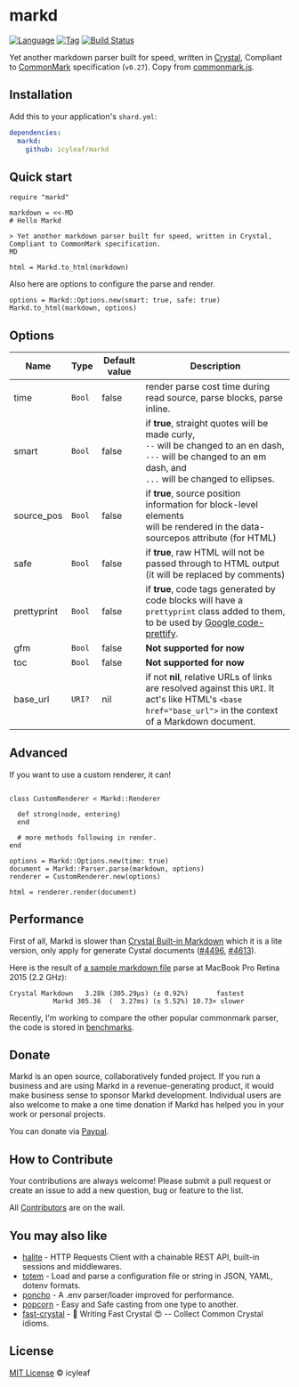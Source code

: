 # markd

[![Language](https://img.shields.io/badge/language-crystal-776791.svg)](https://github.com/crystal-lang/crystal)
[![Tag](https://img.shields.io/github/tag/icyleaf/markd.svg)](https://github.com/icyleaf/markd/blob/master/CHANGELOG.md)
[![Build Status](https://img.shields.io/circleci/project/github/icyleaf/markd/master.svg?style=flat)](https://circleci.com/gh/icyleaf/markd)

Yet another markdown parser built for speed, written in [Crystal](https://crystal-lang.org), Compliant to [CommonMark](http://spec.commonmark.org) specification (`v0.27`). Copy from [commonmark.js](https://github.com/jgm/commonmark.js).

## Installation

Add this to your application's `shard.yml`:

```yaml
dependencies:
  markd:
    github: icyleaf/markd
```

## Quick start

```crystal
require "markd"

markdown = <<-MD
# Hello Markd

> Yet another markdown parser built for speed, written in Crystal, Compliant to CommonMark specification.
MD

html = Markd.to_html(markdown)
```

Also here are options to configure the parse and render.

```crystal
options = Markd::Options.new(smart: true, safe: true)
Markd.to_html(markdown, options)
```

## Options

| Name        | Type   | Default value | Description                                                                                                                                                                     |
| ----------- | ------ | ------------- | ------------------------------------------------------------------------------------------------------------------------------------------------------------------------------- |
| time        | `Bool` | false         | render parse cost time during read source, parse blocks, parse inline.                                                                                                          |
| smart       | `Bool` | false         | if **true**, straight quotes will be made curly,<br />`--` will be changed to an en dash,<br />`---` will be changed to an em dash, and<br />`...` will be changed to ellipses. |
| source_pos  | `Bool` | false         | if **true**, source position information for block-level elements<br />will be rendered in the data-sourcepos attribute (for HTML)                                              |
| safe        | `Bool` | false         | if **true**, raw HTML will not be passed through to HTML output (it will be replaced by comments)                                                                               |
| prettyprint | `Bool` | false         | if **true**, code tags generated by code blocks will have a `prettyprint` class added to them, to be used by [Google code-prettify](https://github.com/google/code-prettify).   |
| gfm         | `Bool` | false         | **Not supported for now**                                                                                                                                                         |
| toc         | `Bool` | false         | **Not supported for now**                                                                                                                                                         |
| base_url    | `URI?` | nil           | if not **nil**, relative URLs of links are resolved against this `URI`. It act's like HTML's `<base href="base_url">` in the context of a Markdown document.                    |

## Advanced

If you want to use a custom renderer, it can!

```crystal

class CustomRenderer < Markd::Renderer

  def strong(node, entering)
  end

  # more methods following in render.
end

options = Markd::Options.new(time: true)
document = Markd::Parser.parse(markdown, options)
renderer = CustomRenderer.new(options)

html = renderer.render(document)
```

## Performance

First of all, Markd is slower than [Crystal Built-in Markdown](https://crystal-lang.org/api/0.23.0/Markdown.html) which it is a lite version, only apply for generate Cystal documents ([#4496](https://github.com/crystal-lang/crystal/pull/4496), [#4613](https://github.com/crystal-lang/crystal/issues/4613)).

Here is the result of [a sample markdown file](benchmarks/source.md) parse at MacBook Pro Retina 2015 (2.2 GHz):

```
Crystal Markdown   3.28k (305.29µs) (± 0.92%)       fastest
           Markd 305.36  (  3.27ms) (± 5.52%) 10.73× slower
```

Recently, I'm working to compare the other popular commonmark parser, the code is stored in [benchmarks](/benchmarks).

## Donate

Markd is an open source, collaboratively funded project. If you run a business and are using Markd in a revenue-generating product,
it would make business sense to sponsor Markd development. Individual users are also welcome to make a one time donation
if Markd has helped you in your work or personal projects.

You can donate via [Paypal](https://www.paypal.me/icyleaf/5).

## How to Contribute

Your contributions are always welcome! Please submit a pull request or create an issue to add a new question, bug or feature to the list.

All [Contributors](https://github.com/icyleaf/markd/graphs/contributors) are on the wall.

## You may also like

- [halite](https://github.com/icyleaf/halite) - HTTP Requests Client with a chainable REST API, built-in sessions and middlewares.
- [totem](https://github.com/icyleaf/totem) - Load and parse a configuration file or string in JSON, YAML, dotenv formats.
- [poncho](https://github.com/icyleaf/poncho) - A .env parser/loader improved for performance.
- [popcorn](https://github.com/icyleaf/popcorn) - Easy and Safe casting from one type to another.
- [fast-crystal](https://github.com/icyleaf/fast-crystal) - 💨 Writing Fast Crystal 😍 -- Collect Common Crystal idioms.

## License

[MIT License](https://github.com/icyleaf/markd/blob/master/LICENSE) © icyleaf
